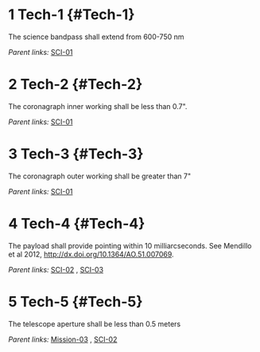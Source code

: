 1 Tech-1 {#Tech-1}
========

The science bandpass shall extend from 600-750 nm

*Parent links:*   [SCI-01](L2.markdown#1-sci-01-) 

2 Tech-2 {#Tech-2}
========

The coronagraph inner working shall be less than 0.7".

*Parent links:*   [SCI-01](L2.markdown#1-sci-01-) 

3 Tech-3 {#Tech-3}
========

The coronagraph outer working shall be greater than 7"

*Parent links:*   [SCI-01](L2.markdown#1-sci-01-) 

4 Tech-4 {#Tech-4}
========

The payload shall provide pointing within 10 milliarcseconds. See
Mendillo et al 2012, http://dx.doi.org/10.1364/AO.51.007069.

*Parent links:*   [SCI-02](L2.markdown#1-sci-02-) ,  [SCI-03](L2.markdown#1-sci-03-) 

5 Tech-5 {#Tech-5}
========

The telescope aperture shall be less than 0.5 meters

*Parent links:*   [Mission-03](L1.markdown#1-mission-03-) ,
  [SCI-02](L2.markdown#1-sci-02-) 

